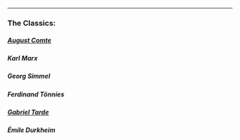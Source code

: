 ---
### The Classics:
##### [August Comte](https://ivdanila.github.io/sociological-theory/comte.md)
##### Karl Marx 
##### Georg Simmel
##### Ferdinand Tönnies
##### [Gabriel Tarde](https://docs.google.com/document/d/1UpJvCYqGlKVXEgaMIjA6XUSyfUrihc3D0ATrLdPvLZA/edit?usp=sharing)
##### Émile Durkheim
